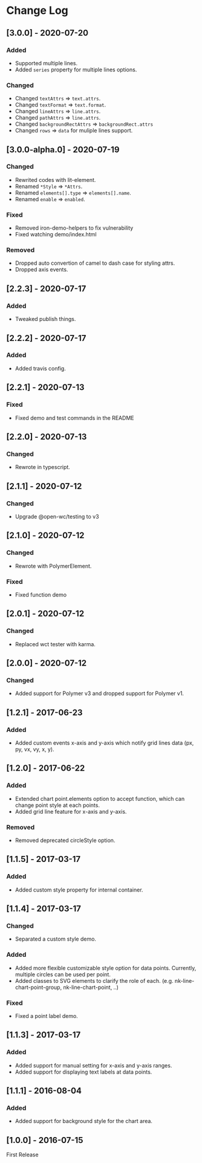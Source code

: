 # Change Log

<!-- ## [X.Y.Z] - YYYY-MM-DD -->
<!-- ## Unreleased -->
<!-- ### Changed -->
<!-- ### Added -->
<!-- ### Fixed -->
<!-- ### Removed -->

## [3.0.0] - 2020-07-20
### Added
- Supported multiple lines.
- Added `series` property for multiple lines options.

### Changed
- Changed `textAttrs` => `text.attrs`.
- Changed `textFormat` => `text.format`.
- Changed `lineAttrs` => `line.attrs`.
- Changed `pathAttrs` => `line.attrs`.
- Changed `backgroundRectAttrs` => `backgroundRect.attrs`
- Changed `rows` => `data` for muliple lines support.

## [3.0.0-alpha.0] - 2020-07-19
### Changed
- Rewrited codes with lit-element.
- Renamed `*Style` => `*Attrs`.
- Renamed `elements[].type` => `elements[].name`.
- Renamed `enable` => `enabled`.

### Fixed
- Removed iron-demo-helpers to fix vulnerability
- Fixed watching demo/index.html

### Removed
- Dropped auto convertion of camel to dash case for styling attrs.
- Dropped axis events.

## [2.2.3] - 2020-07-17
### Added
- Tweaked publish things.

## [2.2.2] - 2020-07-17
### Added
- Added travis config.

## [2.2.1] - 2020-07-13
### Fixed
- Fixed demo and test commands in the README

## [2.2.0] - 2020-07-13
### Changed
- Rewrote in typescript.

## [2.1.1] - 2020-07-12
### Changed
- Upgrade @open-wc/testing to v3

## [2.1.0] - 2020-07-12
### Changed
- Rewrote with PolymerElement.
### Fixed
- Fixed function demo

## [2.0.1] - 2020-07-12
### Changed
- Replaced wct tester with karma.

## [2.0.0] - 2020-07-12
### Changed
- Added support for Polymer v3 and dropped support for Polymer v1.

## [1.2.1] - 2017-06-23
### Added
- Added custom events x-axis and y-axis which notify grid lines data (px, py, vx, vy, x, y).

## [1.2.0] - 2017-06-22
### Added
- Extended chart point.elements option to accept function, which can change point style at each points.
- Added grid line feature for x-axis and y-axis.
### Removed
- Removed deprecated circleStyle option.

## [1.1.5] - 2017-03-17
### Added
- Added custom style property for internal container.

## [1.1.4] - 2017-03-17
### Changed
- Separated a custom style demo.
### Added
- Added more flexible customizable style option for data points. Currently, multiple circles can be used per point.
- Added classes to SVG elements to clarify the role of each. (e.g. nk-line-chart-point-group, nk-line-chart-point, ..)
### Fixed
- Fixed a point label demo.

## [1.1.3] - 2017-03-17
### Added
- Added support for manual setting for x-axis and y-axis ranges.
- Added support for displaying text labels at data points.

## [1.1.1] - 2016-08-04
### Added
- Added support for background style for the chart area.

## [1.0.0] - 2016-07-15
First Release

